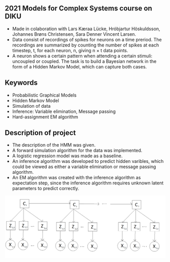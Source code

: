 ## 2021 Models for Complex Systems course on DIKU
- Made in colaboration with Lars Kæraa Lücke, Hróbjartur Höskuldsson, Johannes Brøns Christensen, Sara Denner Vincent Larsen.
- Data consist of recordings of spikes for neurons on a time preriod. The recordings are summarized by counting the number of spikes at each timestep, t, for each neuron, n, giving n × t data points.
- A neuron shows a certain pattern when attending a certain stimuli: uncoupled or coupled. The task is to build a Bayesian network in the form of a Hidden Markov Model, which can capture both cases.

## Keywords
- Probabilistic Graphical Models
- Hidden Markov Model
- Simulation of data
- Inference: Variable elimination, Message passing
- Hard-assignment EM algorithm

## Description of project
- The description of the HMM was given.
- A forward simulation algorithm for the data was implemented.
- A logistic regression model was made as a baseline. 
- An inference algorithm was developed to predict hidden varibles, which could be viewed as either a variable elimination or message passing algorithm.
- An EM algorithm was created with the inference algorithm as expectation step, since the inference algorithm requires unknown latent parameters to predict correctly. 

![alt text](https://github.com/tschiolborg/ModComp/blob/main/hmm.png?raw=true)
